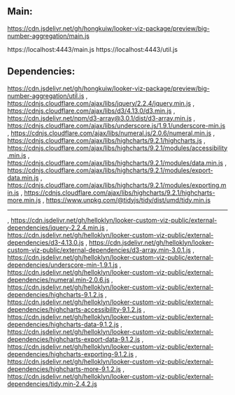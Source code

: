 ## Main:
https://cdn.jsdelivr.net/gh/hongkuiw/looker-viz-package/preview/big-number-aggregation/main.js

https://localhost:4443/main.js
https://localhost:4443/util.js
## Dependencies: 
https://cdn.jsdelivr.net/gh/hongkuiw/looker-viz-package/preview/big-number-aggregation/util.js
, https://cdnjs.cloudflare.com/ajax/libs/jquery/2.2.4/jquery.min.js
, https://cdnjs.cloudflare.com/ajax/libs/d3/4.13.0/d3.min.js
, https://cdn.jsdelivr.net/npm/d3-array@3.0.1/dist/d3-array.min.js
, https://cdnjs.cloudflare.com/ajax/libs/underscore.js/1.9.1/underscore-min.js
, https://cdnjs.cloudflare.com/ajax/libs/numeral.js/2.0.6/numeral.min.js
, https://cdnjs.cloudflare.com/ajax/libs/highcharts/9.2.1/highcharts.js
, https://cdnjs.cloudflare.com/ajax/libs/highcharts/9.2.1/modules/accessibility.min.js
, https://cdnjs.cloudflare.com/ajax/libs/highcharts/9.2.1/modules/data.min.js
, https://cdnjs.cloudflare.com/ajax/libs/highcharts/9.2.1/modules/export-data.min.js
, https://cdnjs.cloudflare.com/ajax/libs/highcharts/9.2.1/modules/exporting.min.js
, https://cdnjs.cloudflare.com/ajax/libs/highcharts/9.2.1/highcharts-more.min.js
, https://www.unpkg.com/@tidyjs/tidy/dist/umd/tidy.min.js





----
, https://cdn.jsdelivr.net/gh/helloklyn/looker-custom-viz-public/external-dependencies/jquery-2.2.4.min.js
, https://cdn.jsdelivr.net/gh/helloklyn/looker-custom-viz-public/external-dependencies/d3-4.13.0.js
, https://cdn.jsdelivr.net/gh/helloklyn/looker-custom-viz-public/external-dependencies/d3-array.min-3.0.1.js
, https://cdn.jsdelivr.net/gh/helloklyn/looker-custom-viz-public/external-dependencies/underscore-min-1.9.1.js
, https://cdn.jsdelivr.net/gh/helloklyn/looker-custom-viz-public/external-dependencies/numeral.min-2.0.6.js
, https://cdn.jsdelivr.net/gh/helloklyn/looker-custom-viz-public/external-dependencies/highcharts-9.1.2.js
, https://cdn.jsdelivr.net/gh/helloklyn/looker-custom-viz-public/external-dependencies/highcharts-accessibility-9.1.2.js
, https://cdn.jsdelivr.net/gh/helloklyn/looker-custom-viz-public/external-dependencies/highcharts-data-9.1.2.js
, https://cdn.jsdelivr.net/gh/helloklyn/looker-custom-viz-public/external-dependencies/highcharts-export-data-9.1.2.js
, https://cdn.jsdelivr.net/gh/helloklyn/looker-custom-viz-public/external-dependencies/highcharts-exporting-9.1.2.js
, https://cdn.jsdelivr.net/gh/helloklyn/looker-custom-viz-public/external-dependencies/highcharts-more-9.1.2.js
, https://cdn.jsdelivr.net/gh/helloklyn/looker-custom-viz-public/external-dependencies/tidy.min-2.4.2.js



